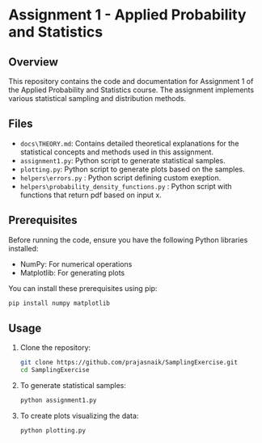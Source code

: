 # Assignment 1 - Applied Probability and Statistics

## Overview

This repository contains the code and documentation for Assignment 1 of the Applied Probability and Statistics course. The assignment implements various statistical sampling and distribution methods.

## Files

- `docs\THEORY.md`: Contains detailed theoretical explanations for the statistical concepts and methods used in this assignment.
- `assignment1.py`: Python script to generate statistical samples.
- `plotting.py`: Python script to generate plots based on the samples.
- `helpers\errors.py` : Python script defining custom exeption.
- `helpers\probability_density_functions.py` : Python script with functions that return pdf based on input x. 

## Prerequisites

Before running the code, ensure you have the following Python libraries installed:

- NumPy: For numerical operations
- Matplotlib: For generating plots

You can install these prerequisites using pip:

```bash
pip install numpy matplotlib
```

## Usage

1. Clone the repository:
    ```bash
    git clone https://github.com/prajasnaik/SamplingExercise.git
    cd SamplingExercise
    ```

2. To generate statistical samples:
    ```bash
    python assignment1.py
    ```

3. To create plots visualizing the data:
    ```bash
    python plotting.py
    ```
